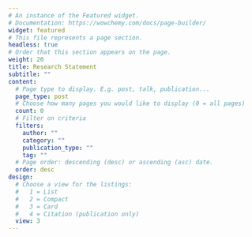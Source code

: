 ```yaml
---
# An instance of the Featured widget.
# Documentation: https://wowchemy.com/docs/page-builder/
widget: featured
# This file represents a page section.
headless: true
# Order that this section appears on the page.
weight: 20
title: Research Statement
subtitle: ""
content:
  # Page type to display. E.g. post, talk, publication...
  page_type: post
  # Choose how many pages you would like to display (0 = all pages)
  count: 0
  # Filter on criteria
  filters:
    author: ""
    category: ""
    publication_type: ""
    tag: ""
  # Page order: descending (desc) or ascending (asc) date.
  order: desc
design:
  # Choose a view for the listings:
  #   1 = List
  #   2 = Compact
  #   3 = Card
  #   4 = Citation (publication only)
  view: 3
---
```

